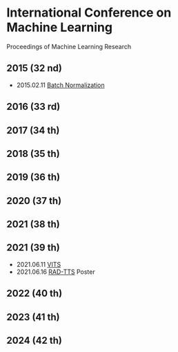 # International Conference on Machine Learning

Proceedings of Machine Learning Research

## 2015 (32 nd)

- 2015.02.11 [Batch Normalization](../Models/_Basis/2015.02.11_BatchNorm.md)

## 2016 (33 rd)

## 2017 (34 th)

## 2018 (35 th)

## 2019 (36 th)

## 2020 (37 th)

## 2021 (38 th)

## 2021 (39 th)

- 2021.06.11 [VITS](../Models/E2E/2021.06.11_VITS.md)
- 2021.06.16 [RAD-TTS](../Models/TTS2_Acoustic/2021.06.16_RAD-TTS.md) Poster

## 2022 (40 th)

## 2023 (41 th)

## 2024 (42 th)